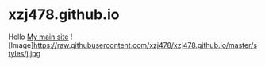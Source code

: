 # xzj478.github.io
Hello
<a href="https://bk202.info/profile">My main site</a>
![Image]https://raw.githubusercontent.com/xzj478/xzj478.github.io/master/styles/j.jpg
